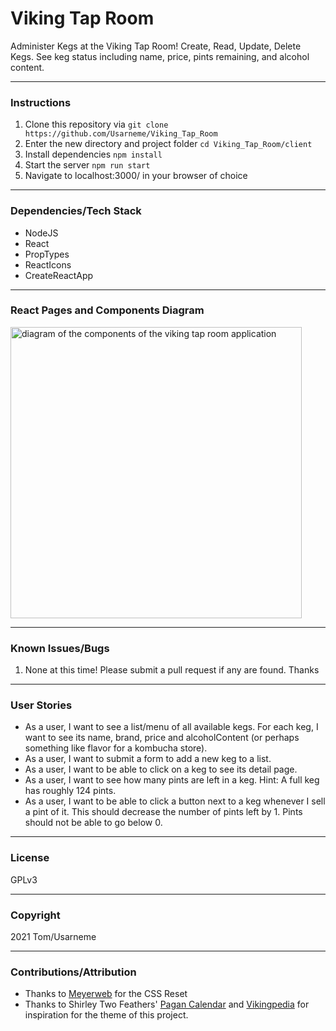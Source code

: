 # Viking Tap Room

Administer Kegs at the Viking Tap Room! Create, Read, Update, Delete Kegs. See keg status including name, price, pints remaining, and alcohol content.

---

### Instructions

1. Clone this repository via `git clone https://github.com/Usarneme/Viking_Tap_Room`
2. Enter the new directory and project folder `cd Viking_Tap_Room/client`
3. Install dependencies `npm install`
4. Start the server `npm run start`
5. Navigate to localhost:3000/ in your browser of choice

---

### Dependencies/Tech Stack

- NodeJS
- React
- PropTypes
- ReactIcons
- CreateReactApp

---

### React Pages and Components Diagram

<img src="./VikingTapRoom.png" alt="diagram of the components of the viking tap room application" width="466px" />

---

### Known Issues/Bugs

1. None at this time! Please submit a pull request if any are found. Thanks

---

### User Stories

- As a user, I want to see a list/menu of all available kegs. For each keg, I want to see its name, brand, price and alcoholContent (or perhaps something like flavor for a kombucha store).
- As a user, I want to submit a form to add a new keg to a list.
- As a user, I want to be able to click on a keg to see its detail page.
- As a user, I want to see how many pints are left in a keg. Hint: A full keg has roughly 124 pints.
- As a user, I want to be able to click a button next to a keg whenever I sell a pint of it. This should decrease the number of pints left by 1. Pints should not be able to go below 0.

---

### License

GPLv3

---

### Copyright

2021 Tom/Usarneme

---

### Contributions/Attribution

- Thanks to [Meyerweb](https://meyerweb.com/eric/tools/css/reset/) for the CSS Reset
- Thanks to Shirley Two Feathers' [Pagan Calendar](https://shirleytwofeathers.com/The_Blog/pagancalendar/category/norse-and-viking-festivals/) and [Vikingpedia](https://en.vikidia.org/wiki/List_of_Norse_gods_and_goddesses) for inspiration for the theme of this project.
